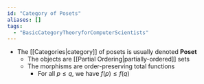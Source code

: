 ```yaml
---
id: "Category of Posets"
aliases: []
tags:
  - "BasicCategoryTheoryforComputerScientists"
---
```


- The [[Categories|category]] of posets is usually denoted $\mathbf{Poset}$
  - The objects are [[Partial Ordering|partially-ordered]] sets
  - The morphisms are order-preserving total functions
    - For all $p\leq q$, we have $f(p)\leq f(q)$
